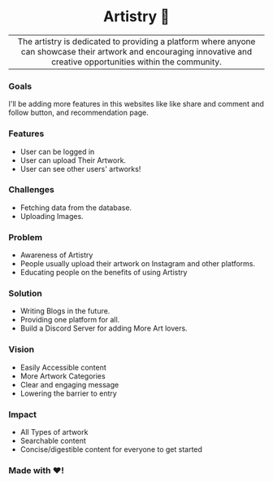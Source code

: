 <h1 align="center">
   Artistry 🎨
</h1>


<table border="0">
  <tr>
    <td align="center">
     The artistry is dedicated to providing a platform where anyone can showcase their artwork and encouraging innovative and creative opportunities within the community.
    </td>
  </tr>
</table>

### Goals

I'll be adding more features in this websites like like share and comment and follow button, and recommendation page.

### Features

- User can be logged in 
- User can upload Their Artwork.
- User can see other users' artworks!

### Challenges

- Fetching data from the database.
- Uploading Images.

### Problem

- Awareness of Artistry
- People usually upload their artwork on Instagram and other platforms.
- Educating people on the benefits of using Artistry

### Solution

- Writing Blogs in the future.
- Providing one platform for all.
- Build a Discord Server for adding More Art lovers.

### Vision

- Easily Accessible content
- More Artwork Categories 
- Clear and engaging message
- Lowering the barrier to entry

### Impact

- All Types of artwork 
- Searchable content
- Concise/digestible content for everyone to get started


### Made with :heart:!